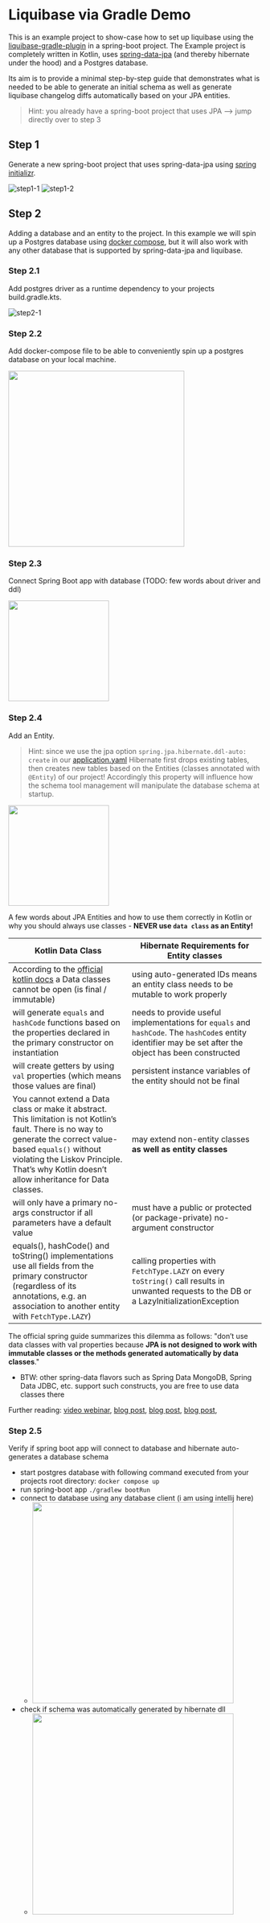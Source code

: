 Liquibase via Gradle Demo 
=========================

This is an example project to show-case how to set up liquibase using the [liquibase-gradle-plugin](https://github.com/liquibase/liquibase-gradle-plugin) in a spring-boot project.
The Example project is completely written in Kotlin, uses [spring-data-jpa](https://spring.io/projects/spring-data-jpa) (and thereby hibernate under the hood) and a Postgres database.

Its aim is to provide a minimal step-by-step guide that demonstrates what is needed to be able to generate an initial schema as well as generate liquibase changelog diffs automatically based on your JPA entities.

> Hint: you already have a spring-boot project that uses JPA --> jump directly over to step 3 

## Step 1
Generate a new spring-boot project that uses spring-data-jpa using [spring initializr](https://start.spring.io).

![step1-1](assets/step1-1-create-new-project.png) ![step1-2](assets/step1-2-add-data-jpa-dependency.png)

## Step 2
Adding a database and an entity to the project.
In this example we will spin up a Postgres database using [docker compose](docker-compose.yml), but it will also work with any other database that is supported by spring-data-jpa and liquibase.

### Step 2.1
Add postgres driver as a runtime dependency to your projects build.gradle.kts.

![step2-1](assets/step2-1-add-postgres-driver.png)

### Step 2.2
Add docker-compose file to be able to conveniently spin up a postgres database on your local machine.

<img height="350" src="assets/step2-2-add-docker-compose-file.png" />

### Step 2.3
Connect Spring Boot app with database (TODO: few words about driver and ddl)

<img height="200" src="assets/step2-3-wire-database-with-spring-app.png" />

### Step 2.4
Add an Entity.
> Hint: since we use the jpa option `spring.jpa.hibernate.ddl-auto: create` in our [application.yaml](src/main/resources/application.yaml) Hibernate first drops existing tables, then creates new tables based on the Entities (classes annotated with `@Entity`) of our project!
> Accordingly this property will influence how the schema tool management will manipulate the database schema at startup.

<img height="200" src="assets/step2-4-add-an-entity.png" />

A few words about JPA Entities and how to use them correctly in Kotlin or why you should always use classes - **NEVER use `data class` as an Entity!**

| **Kotlin Data Class**                                                                                                                                                                                                                                           | **Hibernate Requirements for Entity classes**                                                                                                           |
|-----------------------------------------------------------------------------------------------------------------------------------------------------------------------------------------------------------------------------------------------------------------|---------------------------------------------------------------------------------------------------------------------------------------------------------|
| According to the [official kotlin docs](https://kotlinlang.org/docs/data-classes.html) a Data classes cannot be open (is final / immutable)                                                                                                                     | using auto-generated IDs means an entity class needs to be mutable to work properly                                                                     |
| will generate `equals` and `hashCode` functions based on the properties declared in the primary constructor on instantiation                                                                                                                                    | needs to provide useful implementations for `equals` and `hashCode`. The `hashCode`s entity identifier may be set after the object has been constructed |
| will create getters by using `val` properties (which means those values are final)                                                                                                                                                                              | persistent instance variables of the entity should not be final                                                                                         |
| You cannot extend a Data class or make it abstract. This limitation is not Kotlin’s fault. There is no way to generate the correct value-based `equals()` without violating the Liskov Principle. That’s why Kotlin doesn’t allow inheritance for Data classes. | may extend non-entity classes **as well as entity classes**                                                                                             |
| will only have a primary no-args constructor if all parameters have a default value                                                                                                                                                                             | must have a public or protected (or package-private) no-argument constructor                                                                            |
| equals(), hashCode() and toString() implementations use all fields from the primary constructor (regardless of its annotations, e.g. an association to another entity with `FetchType.LAZY`)                                                                    | calling properties with `FetchType.LAZY` on every `toString()` call results in unwanted requests to the DB or a LazyInitializationException             |

The official spring guide summarizes this dilemma as follows: "don’t use data classes with val properties because **JPA is not designed to work with immutable classes or the methods generated automatically by data classes**." 
  * BTW: other spring-data flavors such as Spring Data MongoDB, Spring Data JDBC, etc. support such constructs, you are free to use data classes there

Further reading: [video webinar](https://www.youtube.com/watch?v=a_6V8xwiv04), [blog post](https://www.jpa-buddy.com/blog/best-practices-and-common-pitfalls/), [blog post](https://kotlinexpertise.com/hibernate-with-kotlin-spring-boot/), [blog post](https://dzone.com/articles/kotlin-data-classes-and-jpa), 

### Step 2.5
Verify if spring boot app will connect to database and hibernate auto-generates a database schema
* start postgres database with following command executed from your projects root directory: `docker compose up`
* run spring-boot app `./gradlew bootRun`
* connect to database using any database client (i am using intellij here)
    * <img height="400" src="assets/step2-5-1-connect-to-database.png" />
* check if schema was automatically generated by hibernate dll
    * <img height="400" src="assets/step2-5-2-see-schema.png" />

